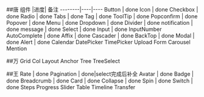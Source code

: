 ##唐
组件    |进度| 备注
--------|----|----
Button  |  done
Icon  |  done
Checkbox  |  done
Radio  |  done
Tabs | done
Tag | done
ToolTip | done
Popconfirm | done
Popover | done
Menu | done
Dropdown | done
Divider | done
notification | done
message | done
Select | done
Input | done
InputNumber
AutoComplete | done
Affix | done
Cascader | done
BackTop | done
Modal | done
Alert | done
Calendar
DatePicker
TimePicker
Upload
Form
Carousel
Mention

##万
Grid
Col
Layout
Anchor
Tree
TreeSelect

##王
Rate  |  done
Pagination  |  done|select完成后补全
Avatar  |  done
Badge  |  done
Breadcrumb |  done
Card  | done
Collapse | done
Spin | done
Switch | done
Steps
Progress
Slider
Table
Timeline
Transfer









